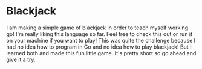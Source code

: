 # Blackjack


I am making a simple game of blackjack in order to teach myself working go!
I'm really liking this language so far. Feel free to check this out or run it on your machine if you want to play!
This was quite the challenge because I had no idea how to program in Go and no idea how to play blackjack! But I learned both and made this fun little game. It's pretty short so go ahead and give it a try.
